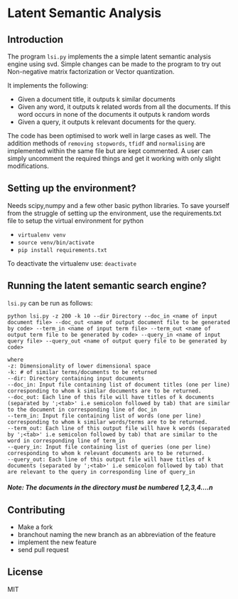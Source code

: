 # Latent Semantic Analysis

## Introduction
The program `lsi.py` implements the a simple latent semantic analysis engine using svd. Simple changes can be made to the program to try out Non-negative matrix factorization or Vector quantization. 

It implements the following:
- Given a document title, it outputs k similar documents
- Given any word, it outputs k related words from all the documents. If this word occurs in none of the documents it outputs k random words
- Given a query, it outputs k relevant documents for the query.

The code has been optimised to work well in large cases as well. The addition methods of `removing stopwords`, `tfidf` and `normalising` are implemented within the same file but are kept commented. A user can simply uncomment the required things and get it working with only slight modifications.

## Setting up the environment?

Needs scipy,numpy and a few other basic python libraries. To save yourself from the struggle of setting up the environment, use the requirements.txt file to setup the virtual environment for python

- `virtualenv venv`
- `source venv/bin/activate`
- `pip install requirements.txt`

To deactivate the virtualenv use: `deactivate`

## Running the latent semantic search engine?

`lsi.py` can be run as follows:

    python lsi.py -z 200 -k 10 --dir Directory --doc_in <name of input document file> --doc_out <name of output document file to be generated by code> --term_in <name of input term file> --term_out <name of output term file to be generated by code> --query_in <name of input query file> --query_out <name of output query file to be generated by code>

    where
    -z: Dimensionality of lower dimensional space
    -k: # of similar terms/documents to be returned
	--dir: Directory containing input documents
	--doc_in: Input file containing list of document titles (one per line) corresponding to whom k similar documents are to be returned.
	--doc_out: Each line of this file will have titles of k documents (separated by ';<tab>' i.e semicolon followed by tab) that are similar to the document in corresponding line of doc_in
	--term_in: Input file containing list of words (one per line) corresponding to whom k similar words/terms are to be returned.
	--term_out: Each line of this output file will have k words (separated by ';<tab>' i.e semicolon followed by tab) that are similar to the word in corresponding line of term_in
	--query_in: Input file containing list of queries (one per line) corresponding to whom k relevant documents are to be returned.
	--query_out: Each line of this output file will have titles of k documents (separated by ';<tab>' i.e semicolon followed by tab) that are relevant to the query in corresponding line of query_in


##### Note: The documents in the directory must be numbered 1,2,3,4....n

## Contributing
- Make a fork
- branchout naming the new branch as an abbreviation of the feature
- implement the new feature
- send pull request

## License
MIT

